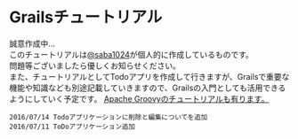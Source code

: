 # Grailsチュートリアル

誠意作成中...  
このチュートリアルは[@saba1024](https://twitter.com/saba1024)が個人的に作成しているものです。  
問題等ございましたら優しくお知らせください。  
また、チュートリアルとしてTodoアプリを作成して行きますが、Grailsで重要な機能や知識なども別途記載していきますので、Grailsの入門としても活用できるようにしていく予定です。
[Apache Groovyのチュートリアルも有ります。](http://koji-k.github.io/groovy-tutorial/)


```
2016/07/14 Todoアプリケーションに削除と編集についてを追加
2016/07/11 ToDoアプリケーション追加
```